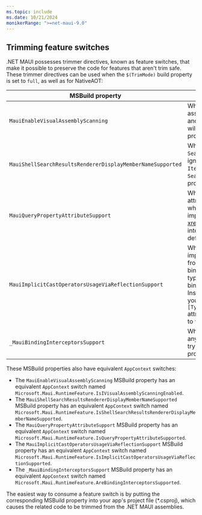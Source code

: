 ```yaml
---
ms.topic: include
ms.date: 10/21/2024
monikerRange: ">=net-maui-9.0"
---
```


## Trimming feature switches

.NET MAUI possesses trimmer directives, known as feature switches, that make it possible to preserve the code for features that aren't trim safe. These trimmer directives can be used when the `$(TrimMode)` build property is set to `full`, as well as for NativeAOT:

| MSBuild property | Description |
| ---------------- | ----------- |
| `MauiEnableVisualAssemblyScanning` | When set to `true`, .NET MAUI will scan assemblies for types implementing `IVisual` and for `[assembly:Visual(...)]` attributes, and will register these types. By default, this build property is set to `false`. |
| `MauiShellSearchResultsRendererDisplayMemberNameSupported` | When set to `false`, the value of `SearchHandler.DisplayMemberName` will be ignored. Instead, you should provide an `ItemTemplate` to define the appearance of `SearchHandler` results. By default, this build property is set to `true`.|
| `MauiQueryPropertyAttributeSupport` | When set to `false`, `[QueryProperty(...)]` attributes won't be used to set property values when navigating. Instead, you should implement the <xref:Microsoft.Maui.Controls.IQueryAttributable> interface to accept query parameters. By default, this build property is set to `true`. |
| `MauiImplicitCastOperatorsUsageViaReflectionSupport` | When set to `false`, .NET MAUI won't look for implicit cast operators when converting values from one type to another. This can affect bindings between properties with different types, and setting a property value of a bindable object with a value of a different type. Instead, you should define a `TypeConverter` for your type and attach it to the type using the `[TypeConverter(typeof(MyTypeConverter))]` attribute. By default, this build property is set to `true`.|
| `_MauiBindingInterceptorsSupport` | When set to `false`, .NET MAUI won't intercept any calls to the `SetBinding` methods and won't try to compile them. By default, this build property is set to `true`. |

These MSBuild properties also have equivalent `AppContext` switches:

- The `MauiEnableVisualAssemblyScanning` MSBuild property has an equivalent `AppContext` switch named `Microsoft.Maui.RuntimeFeature.IsIVisualAssemblyScanningEnabled`.
- The `MauiShellSearchResultsRendererDisplayMemberNameSupported` MSBuild property has an equivalent `AppContext` switch named `Microsoft.Maui.RuntimeFeature.IsShellSearchResultsRendererDisplayMemberNameSupported`.
- The `MauiQueryPropertyAttributeSupport` MSBuild property has an equivalent `AppContext` switch named `Microsoft.Maui.RuntimeFeature.IsQueryPropertyAttributeSupported`.
- The `MauiImplicitCastOperatorsUsageViaReflectionSupport` MSBuild property has an equivalent `AppContext` switch named `Microsoft.Maui.RuntimeFeature.IsImplicitCastOperatorsUsageViaReflectionSupported`.
- The `_MauiBindingInterceptorsSupport` MSBuild property has an equivalent `AppContext` switch named `Microsoft.Maui.RuntimeFeature.AreBindingInterceptorsSupported`.

The easiest way to consume a feature switch is by putting the corresponding MSBuild property into your app's project file (*.csproj), which causes the related code to be trimmed from the .NET MAUI assemblies.
